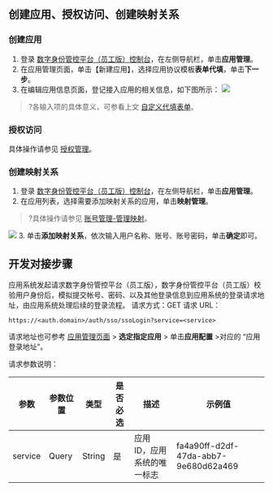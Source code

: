 
## 创建应用、授权访问、创建映射关系
### 创建应用
1. 登录 [数字身份管控平台（员工版）控制台](https://console.cloud.tencent.com/eiam)，在左侧导航栏，单击**应用管理**。
2. 在应用管理页面，单击【新建应用】，选择应用协议模板**表单代填**，单击**下一步**。
3. 在编辑应用信息页面，登记接入应用的相关信息，如下图所示：
![](https://main.qcloudimg.com/raw/1ef8d6c404627b7e4788bbc24faa7555.png)
>?各输入项的具体意义，可参看上文 [自定义代填表单](https://cloud.tencent.com/document/product/1442/55122#DIY)。

### 授权访问
具体操作请参见 [授权管理](https://cloud.tencent.com/document/product/1442/55069)。

### 创建映射关系
1. 登录 [数字身份管控平台（员工版）控制台](https://console.cloud.tencent.com/eiam)，在左侧导航栏，单击**应用管理**。
2. 在应用列表，选择需要添加映射关系的应用，单击**映射管理**。
>?具体操作请参见 [账号管理-管理映射](https://cloud.tencent.com/document/product/1442/67332#.E7.AE.A1.E7.90.86.E6.98.A0.E5.B0.84)。
>
![](https://main.qcloudimg.com/raw/7689ebfe912272835336f92d8e68207c.png)
3. 单击**添加映射关系**，依次输入用户名称、账号、账号密码，单击**确定**即可。
 
## 开发对接步骤
应用系统发起请求数字身份管控平台（员工版），数字身份管控平台（员工版）校验用户身份后，模拟提交帐号、密码、以及其他登录信息到应用系统的登录请求地址，由应用系统处理后续的登录流程。
请求方式：GET
请求 URL：
```
https://<auth.domain>/auth/sso/ssoLogin?service=<service>
```
请求地址也可参考 [应用管理页面](https://console.cloud.tencent.com/eiam) > **选定指定应用** > 单击**应用配置** >对应的 “应用登录地址”。
 
请求参数说明：

| 参数    | 参数位置 | 类型   | 是否必选 | 描述                         | 示例值                               |
| ------- | -------- | ------ | -------- | ---------------------------- | ------------------------------------ |
| service | Query    | String | 是       | 应用 ID，应用系统的唯一标志 | fa4a90ff-d2df-47da-abb7-9e680d62a469 |

